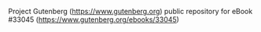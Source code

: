 Project Gutenberg (https://www.gutenberg.org) public repository for eBook #33045 (https://www.gutenberg.org/ebooks/33045)
